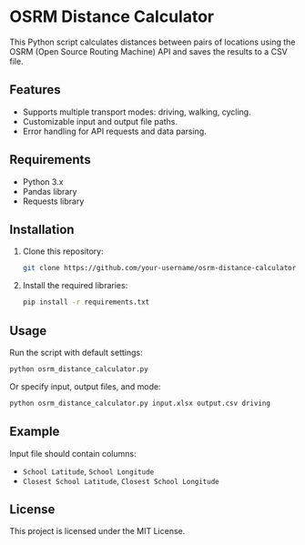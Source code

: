 # OSRM Distance Calculator

This Python script calculates distances between pairs of locations using the OSRM (Open Source Routing Machine) API and saves the results to a CSV file.

## Features
- Supports multiple transport modes: driving, walking, cycling.
- Customizable input and output file paths.
- Error handling for API requests and data parsing.

## Requirements
- Python 3.x
- Pandas library
- Requests library

## Installation
1. Clone this repository:
   ```bash
   git clone https://github.com/your-username/osrm-distance-calculator.git
   ```
2. Install the required libraries:
   ```bash
   pip install -r requirements.txt
   ```

## Usage
Run the script with default settings:
```bash
python osrm_distance_calculator.py
```
Or specify input, output files, and mode:
```bash
python osrm_distance_calculator.py input.xlsx output.csv driving
```

## Example
Input file should contain columns:
- `School Latitude`, `School Longitude`
- `Closest School Latitude`, `Closest School Longitude`

## License
This project is licensed under the MIT License.
